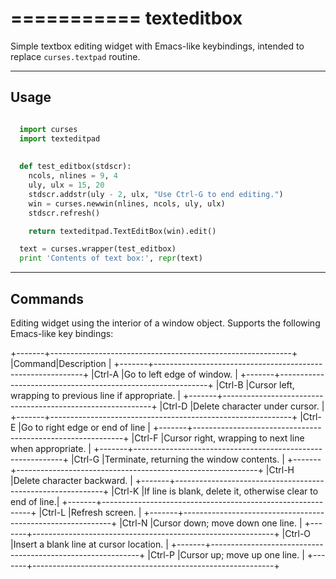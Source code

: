 ===========
texteditbox
===========

Simple textbox editing widget with Emacs-like keybindings, intended to
replace ``curses.textpad`` routine.

--------
Usage
--------

```python

  import curses
  import texteditpad
  
  
  def test_editbox(stdscr):
    ncols, nlines = 9, 4
    uly, ulx = 15, 20
    stdscr.addstr(uly - 2, ulx, "Use Ctrl-G to end editing.")
    win = curses.newwin(nlines, ncols, uly, ulx)
    stdscr.refresh()

    return texteditpad.TextEditBox(win).edit()

  text = curses.wrapper(test_editbox)
  print 'Contents of text box:', repr(text)
```

--------
Commands
--------
Editing widget using the interior of a window object.
Supports the following Emacs-like key bindings:


+-------+------------------------------------------------------------+
|Command|Description                                                 |
+-------+------------------------------------------------------------+
|Ctrl-A |Go to left edge of window.                                  |
+-------+------------------------------------------------------------+
|Ctrl-B |Cursor left, wrapping to previous line if appropriate.      |
+-------+------------------------------------------------------------+
|Ctrl-D |Delete character under cursor.                              |
+-------+------------------------------------------------------------+
|Ctrl-E |Go to right edge or end of line                             |
+-------+------------------------------------------------------------+
|Ctrl-F |Cursor right, wrapping to next line when appropriate.       |
+-------+------------------------------------------------------------+
|Ctrl-G |Terminate, returning the window contents.                   |
+-------+------------------------------------------------------------+
|Ctrl-H |Delete character backward.                                  |
+-------+------------------------------------------------------------+
|Ctrl-K |If line is blank, delete it, otherwise clear to end of line.|
+-------+------------------------------------------------------------+
|Ctrl-L |Refresh screen.                                             |
+-------+------------------------------------------------------------+
|Ctrl-N |Cursor down; move down one line.                            |
+-------+------------------------------------------------------------+
|Ctrl-O |Insert a blank line at cursor location.                     |
+-------+------------------------------------------------------------+
|Ctrl-P |Cursor up; move up one line.                                |
+-------+------------------------------------------------------------+

